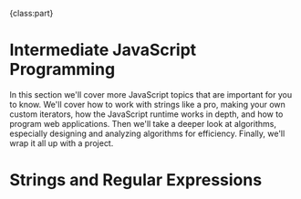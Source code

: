 {class:part}

# Intermediate JavaScript Programming

In this section we'll cover more JavaScript topics that are important for you to know. We'll cover how to work with strings like a pro, making your own custom iterators, how the JavaScript runtime works in depth, and how to program web applications. Then we'll take a deeper look at algorithms, especially designing and analyzing algorithms for efficiency. Finally, we'll wrap it all up with a project.

# Strings and Regular Expressions
